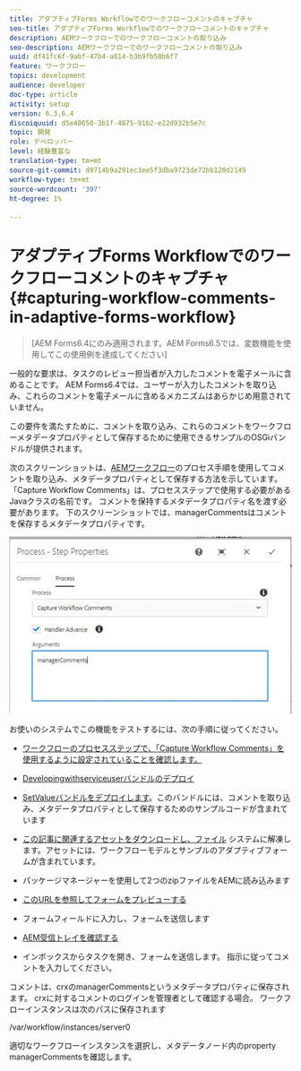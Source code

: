```yaml
---
title: アダプティブForms Workflowでのワークフローコメントのキャプチャ
seo-title: アダプティブForms Workflowでのワークフローコメントのキャプチャ
description: AEMワークフローでのワークフローコメントの取り込み
seo-description: AEMワークフローでのワークフローコメントの取り込み
uuid: df41fc6f-9abf-47b4-a014-b3b9fb58b6f7
feature: ワークフロー
topics: development
audience: developer
doc-type: article
activity: setup
version: 6.3,6.4
discoiquuid: d5e40650-3b1f-4875-91b2-e22d932b5e7c
topic: 開発
role: デベロッパー
level: 経験豊富な
translation-type: tm+mt
source-git-commit: d9714b9a291ec3ee5f3dba9723de72bb120d2149
workflow-type: tm+mt
source-wordcount: '397'
ht-degree: 1%

---
```



# アダプティブForms Workflowでのワークフローコメントのキャプチャ{#capturing-workflow-comments-in-adaptive-forms-workflow}

>[AEM Forms6.4にのみ適用されます。AEM Forms6.5では、変数機能を使用してこの使用例を達成してください]

一般的な要求は、タスクのレビュー担当者が入力したコメントを電子メールに含めることです。 AEM Forms6.4では、ユーザーが入力したコメントを取り込み、これらのコメントを電子メールに含めるメカニズムはあらかじめ用意されていません。

この要件を満たすために、コメントを取り込み、これらのコメントをワークフローメタデータプロパティとして保存するために使用できるサンプルのOSGiバンドルが提供されます。

次のスクリーンショットは、[AEMワークフロー](http://localhost:4502/editor.html/conf/global/settings/workflow/models/CaptureComments.html)のプロセス手順を使用してコメントを取り込み、メタデータプロパティとして保存する方法を示しています。 「Capture Workflow Comments」は、プロセスステップで使用する必要があるJavaクラスの名前です。 コメントを保持するメタデータプロパティ名を渡す必要があります。 下のスクリーンショットでは、managerCommentsはコメントを保存するメタデータプロパティです。

![workflowcomments1](assets/workflowcomments1.gif)

お使いのシステムでこの機能をテストするには、次の手順に従ってください。
* [ワークフローのプロセスステップで、「Capture Workflow Comments」を使用するように設定されていることを確認します。](http://localhost:4502/editor.html/conf/global/settings/workflow/models/CaptureComments.html)

* [Developingwithserviceuserバンドルのデプロイ](/help/forms/assets/common-osgi-bundles/DevelopingWithServiceUser.jar)

* [SetValueバンドルをデプロイします](/help/forms/assets/common-osgi-bundles/SetValueApp.core-1.0-SNAPSHOT.jar)。このバンドルには、コメントを取り込み、メタデータプロパティとして保存するためのサンプルコードが含まれています

* [この記事に関連するアセットをダウンロードし、ファイル](assets/capturecomments.zip) システムに解凍します。アセットには、ワークフローモデルとサンプルのアダプティブフォームが含まれています。

* パッケージマネージャーを使用して2つのzipファイルをAEMに読み込みます

* [このURLを参照してフォームをプレビューする](http://localhost:4502/content/dam/formsanddocuments/capturecomments/jcr:content?wcmmode=disabled)

* フォームフィールドに入力し、フォームを送信します

* [AEM受信トレイを確認する](http://localhost:4502/aem/inbox)

* インボックスからタスクを開き、フォームを送信します。 指示に従ってコメントを入力してください。

コメントは、crxのmanagerCommentsというメタデータプロパティに保存されます。 crxに対するコメントのログインを管理者として確認する場合。 ワークフローインスタンスは次のパスに保存されます

/var/workflow/instances/server0

適切なワークフローインスタンスを選択し、メタデータノード内のproperty managerCommentsを確認します。

